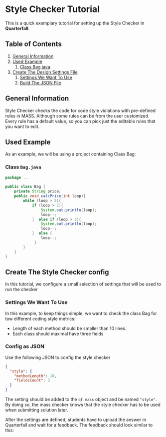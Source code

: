 # Style Checker Tutorial
This is a quick exemplary tutorial for setting up the Style Checker in **Quarterfall**.

## Table of Contents
1. [General Information](#style-general-information)
2. [Used Example](#style-used-example)
   1. [Class Bag.java](#style-class-bag.java)
3. [Create The Design Settings File](#style-create-the-design-settings-file)
   1. [Settings We Want To Use](#style-settings-we-want-to-use)
   2. [Build The JSON File](#style-build-the-json-file)

## <a id="style-general-information"></a>General Information
Style Checker checks the code for code style violations with pre-defined rules in MASS.
Although some rules can be from the user customized.
Every rule has a default value, so you can pick just the editable rules that you want to edit.

## <a id="style-used-example"></a>Used Example
As an example, we will be using a project containing Class Bag:
### <a id="style-class-bag.java"></a>Class `Bag.java`

```java
package ..  
  
public class Bag {  
    private String price;
    public void calcPrice(int loop){  
        while (loop > 5){  
            if (loop > 2){  
                System.out.println(loop);  
				loop--;  
			}  else if (loop > 3){  
                System.out.println(loop);  
			    loop--; 
            }  else {  
                loop--;  
			 }  
        }  
    }
}
```
## <a id="style-create-the-design-settings-file"></a>Create The Style Checker config
In this tutorial, we configure a small selection of settings that will be used to run the checker

### <a id="style-settings-we-want-to-use"></a>Settings We Want To Use

In this example, to keep things simple, we want to check the class Bag for tow different coding style metrics:
- Length of each method should be smaller than 10 lines.
- Each class should maximal have three fields

### <a id="style-build-the-json-file"></a>Config as JSON
Use the following JSON to config the style checker
```json
{
  "style": {
    "methodLength": 10,
    "fieldsCount": 3
  }
}
```

The setting should be added to the `qf.mass` object and be named `"style"`.
By doing so, the mass checker knows that the style checker has to be used when submitting solution later.

After the settings are defined, students have to upload the answer in Quarterfall and wait for a feedback.
The feedback should look similar to this:
